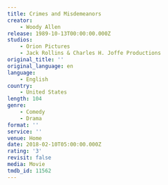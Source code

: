 ```yaml
---
title: Crimes and Misdemeanors
creator:
    - Woody Allen
release: 1989-10-13T00:00:00.000Z
studios:
    - Orion Pictures
    - Jack Rollins & Charles H. Joffe Productions
original_title: ''
original_language: en
language:
    - English
country:
    - United States
length: 104
genre:
    - Comedy
    - Drama
format: ''
service: ''
venue: Home
date: 2018-02-10T05:00:00.000Z
rating: '3'
revisit: false
media: Movie
tmdb_id: 11562
---
```



